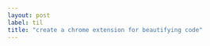 ```yaml
---
layout: post
label: til
title: "create a chrome extension for beautifying code"
---
```


<p>
  
</p>

